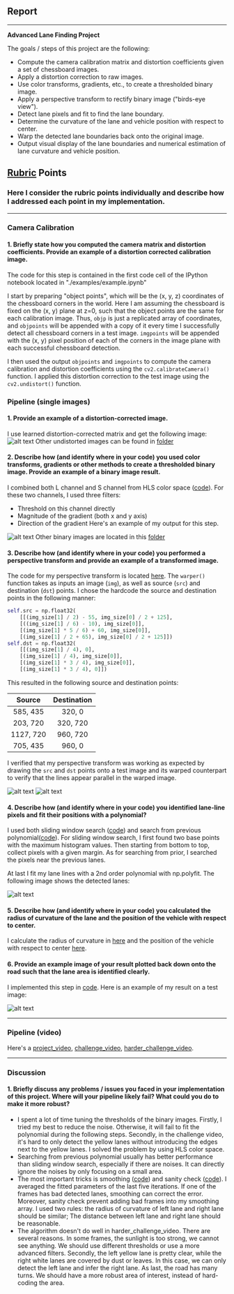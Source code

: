 ## Report
---

**Advanced Lane Finding Project**

The goals / steps of this project are the following:

* Compute the camera calibration matrix and distortion coefficients given a set of chessboard images.
* Apply a distortion correction to raw images.
* Use color transforms, gradients, etc., to create a thresholded binary image.
* Apply a perspective transform to rectify binary image ("birds-eye view").
* Detect lane pixels and fit to find the lane boundary.
* Determine the curvature of the lane and vehicle position with respect to center.
* Warp the detected lane boundaries back onto the original image.
* Output visual display of the lane boundaries and numerical estimation of lane curvature and vehicle position.

[//]: # (Image References)

[image1]: ./output_images/undistort_images/undistort_straight_lines1.jpg "Undistorted"
[image2]: ./output_images/gradient_filter/filter_straight_lines2.jpg "Gradient filter"
[image3]: ./output_images/warped/src_challenge0.jpg "Before warping"
[image4]: ./output_images/warped/dst_challenge0.jpg "After warping"
[image5]: ./output_images/window_search/straight_lines2.jpg "Window Search"
[image6]: ./output_images/final/challenge12.jpg "Final"
[video1]: ./project_video.mp4 "Video"

## [Rubric](https://review.udacity.com/#!/rubrics/571/view) Points

### Here I consider the rubric points individually and describe how I addressed each point in my implementation.  

---


### Camera Calibration

#### 1. Briefly state how you computed the camera matrix and distortion coefficients. Provide an example of a distortion corrected calibration image.

The code for this step is contained in the first code cell of the IPython notebook located in "./examples/example.ipynb" 

I start by preparing "object points", which will be the (x, y, z) coordinates of the chessboard corners in the world. Here I am assuming the chessboard is fixed on the (x, y) plane at z=0, such that the object points are the same for each calibration image.  Thus, `objp` is just a replicated array of coordinates, and `objpoints` will be appended with a copy of it every time I successfully detect all chessboard corners in a test image.  `imgpoints` will be appended with the (x, y) pixel position of each of the corners in the image plane with each successful chessboard detection.  

I then used the output `objpoints` and `imgpoints` to compute the camera calibration and distortion coefficients using the `cv2.calibrateCamera()` function.  I applied this distortion correction to the test image using the `cv2.undistort()` function.

### Pipeline (single images)

#### 1. Provide an example of a distortion-corrected image.

I use learned distortion-corrected matrix and get the following image:
![alt text][image1]
Other undistorted images can be found in [folder](https://github.com/yang1fan2/CarND-Advanced-Lane-Lines/tree/master/output_images/undistort_images)

#### 2. Describe how (and identify where in your code) you used color transforms, gradients or other methods to create a thresholded binary image.  Provide an example of a binary image result.
I combined both L channel and S channel from HLS color space ([code](https://github.com/yang1fan2/CarND-Advanced-Lane-Lines/blob/master/examples/gradient_filter.py#L74)). For these two channels, I used three filters:
- Threshold on this channel directly
- Magnitude of the gradient (both x and y axis)
- Direction of the gradient
Here's an example of my output for this step. 

![alt text][image2]
Other binary images are located in this [folder](https://github.com/yang1fan2/CarND-Advanced-Lane-Lines/tree/master/output_images/gradient_filter)

#### 3. Describe how (and identify where in your code) you performed a perspective transform and provide an example of a transformed image.

The code for my perspective transform is located [here](https://github.com/yang1fan2/CarND-Advanced-Lane-Lines/blob/master/examples/warper.py#L9).  The `warper()` function takes as inputs an image (`img`), as well as source (`src`) and destination (`dst`) points.  I chose the hardcode the source and destination points in the following manner:

```python
self.src = np.float32(
    [[(img_size[1] / 2) - 55, img_size[0] / 2 + 125],
    [((img_size[1] / 6) - 10), img_size[0]],
    [(img_size[1] * 5 / 6) + 60, img_size[0]],
    [(img_size[1] / 2 + 65), img_size[0] / 2 + 125]])
self.dst = np.float32(
    [[(img_size[1] / 4), 0],
    [(img_size[1] / 4), img_size[0]],
    [(img_size[1] * 3 / 4), img_size[0]],
    [(img_size[1] * 3 / 4), 0]])
```

This resulted in the following source and destination points:

| Source        | Destination   | 
|:-------------:|:-------------:| 
| 585, 435      | 320, 0        | 
| 203, 720      | 320, 720      |
| 1127, 720     | 960, 720      |
| 705, 435      | 960, 0        |

I verified that my perspective transform was working as expected by drawing the `src` and `dst` points onto a test image and its warped counterpart to verify that the lines appear parallel in the warped image.

![alt text][image3]
![alt text][image4]

#### 4. Describe how (and identify where in your code) you identified lane-line pixels and fit their positions with a polynomial?

I used both sliding window search ([code](https://github.com/yang1fan2/CarND-Advanced-Lane-Lines/blob/master/examples/window_searcher.py#L30)) and search from previous polynomial([code](https://github.com/yang1fan2/CarND-Advanced-Lane-Lines/blob/master/examples/window_searcher.py#L89)). For sliding window search, I first found two base points with the maximum histogram values. Then starting from bottom to top, collect pixels with a given margin. As for searching from prior, I searched the pixels near the previous lanes.

At last I fit my lane lines with a 2nd order polynomial with np.polyfit. The following image shows the detected lanes:

![alt text][image5]

#### 5. Describe how (and identify where in your code) you calculated the radius of curvature of the lane and the position of the vehicle with respect to center.
I calculate the radius of curvature in [here](https://github.com/yang1fan2/CarND-Advanced-Lane-Lines/blob/master/examples/window_searcher.py#L150) and the position of the vehicle with respect to center [here](https://github.com/yang1fan2/CarND-Advanced-Lane-Lines/blob/master/examples/window_searcher.py#L167).

#### 6. Provide an example image of your result plotted back down onto the road such that the lane area is identified clearly.

I implemented this step in [code](https://github.com/yang1fan2/CarND-Advanced-Lane-Lines/blob/master/examples/lane_finder.py#L42). Here is an example of my result on a test image: 

![alt text][image6]

---

### Pipeline (video)

Here's a [project_video](./output_videos/project_video.mp4), [challenge_video](./output_videos/challenge_video.mp4), [harder_challenge_video](./output_videos/harder_challenge_video.mp4).

---

### Discussion

#### 1. Briefly discuss any problems / issues you faced in your implementation of this project.  Where will your pipeline likely fail?  What could you do to make it more robust?

- I spent a lot of time tuning the thresholds of the binary images. Firstly, I tried my best to reduce the noise. Otherwise, it will fail to fit the polynomial during the following steps. Secondly, in the challenge video, it's hard to only detect the yellow lanes without introducing the edges next to the yellow lanes. I solved the problem by using HLS color space.
- Searching from previous polynomial usually has better performance than sliding window search, especially if there are noises. It can directly ignore the noises by only focusing on a small area.
- The most important tricks is smoothing ([code](https://github.com/yang1fan2/CarND-Advanced-Lane-Lines/blob/master/examples/line.py#L33)) and sanity check ([code](https://github.com/yang1fan2/CarND-Advanced-Lane-Lines/blob/master/examples/main.py#L15)). I averaged the fitted parameters of the last five iterations. If one of the frames has bad detected lanes, smoothing can correct the error. Moreover, sanity check prevent adding bad frames into my smoothing array. I used two rules: the radius of curvature of left lane and right lane should be similar; The distance between left lane and right lane should be reasonable.
- The algorithm doesn't do well in harder_challenge_video. There are several reasons. In some frames, the sunlight is too strong, we cannot see anything. We should use different thresholds or use a more advanced filters. Secondly, the left yellow lane is pretty clear, while the right white lanes are covered by dust or leaves. In this case, we can only detect the left lane and infer the right lane. As last, the road has many turns. We should have a more robust area of interest, instead of hard-coding the area.
